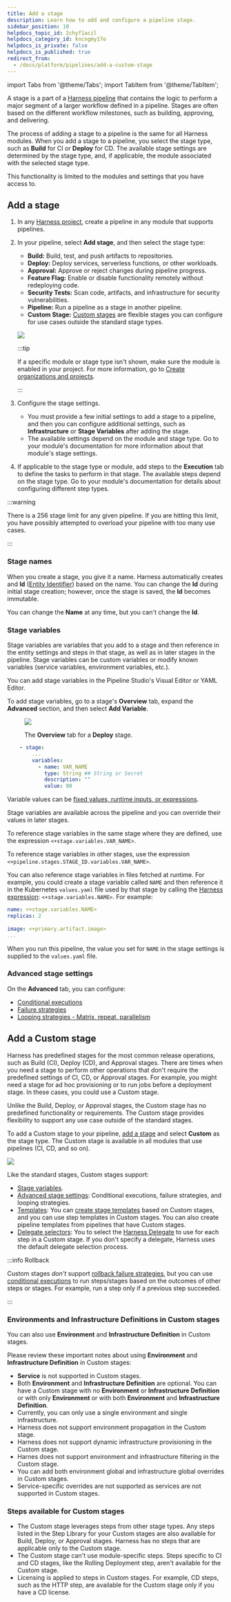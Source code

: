 ```yaml
---
title: Add a stage
description: Learn how to add and configure a pipeline stage.
sidebar_position: 10
helpdocs_topic_id: 2chyf1acil
helpdocs_category_id: kncngmy17o
helpdocs_is_private: false
helpdocs_is_published: true
redirect_from:
  - /docs/platform/pipelines/add-a-custom-stage
---
```



import Tabs from '@theme/Tabs';
import TabItem from '@theme/TabItem';


A stage is a part of a [Harness pipeline](/docs/platform/get-started/key-concepts.md#pipelines) that contains the logic to perform a major segment of a larger workflow defined in a pipeline. Stages are often based on the different workflow milestones, such as building, approving, and delivering.

The process of adding a stage to a pipeline is the same for all Harness modules. When you add a stage to a pipeline, you select the stage type, such as **Build** for CI or **Deploy** for CD. The available stage settings are determined by the stage type, and, if applicable, the module associated with the selected stage type.

This functionality is limited to the modules and settings that you have access to.

## Add a stage

1. In any [Harness project](../organizations-and-projects/create-an-organization.md), create a pipeline in any module that supports pipelines.
2. In your pipeline, select **Add stage**, and then select the stage type:

   * **Build:** Build, test, and push artifacts to repositories.
   * **Deploy:** Deploy services, serverless functions, or other workloads.
   * **Approval:** Approve or reject changes during pipeline progress.
   * **Feature Flag:** Enable or disable functionality remotely without redeploying code.
   * **Security Tests:** Scan code, artifacts, and infrastructure for security vulnerabilities.
   * **Pipeline:** Run a pipeline as a stage in another pipeline.
   * **Custom Stage:** [Custom stages](#add-a-custom-stage) are flexible stages you can configure for use cases outside the standard stage types.

   ![](./static/add-a-stage-types.png)

   :::tip

   If a specific module or stage type isn't shown, make sure the module is enabled in your project. For more information, go to [Create organizations and projects](../organizations-and-projects/create-an-organization.md).

   :::

3. Configure the stage settings.

   * You must provide a few initial settings to add a stage to a pipeline, and then you can configure additional settings, such as **Infrastructure** or **Stage Variables** after adding the stage.
   * The available settings depend on the module and stage type. Go to your module's documentation for more information about that module's stage settings.

4. If applicable to the stage type or module, add steps to the **Execution** tab to define the tasks to perform in that stage. The available steps depend on the stage type. Go to your module's documentation for details about configuring different step types.

:::warning

There is a 256 stage limit for any given pipeline. If you are hitting this limit, you have possibly attempted to overload your pipeline with too many use cases.

:::

### Stage names

When you create a stage, you give it a name. Harness automatically creates and **Id** ([Entity Identifier](../references/entity-identifier-reference.md)) based on the name. You can change the **Id** during initial stage creation; however, once the stage is saved, the **Id** becomes immutable.

You can change the **Name** at any time, but you can't change the **Id**.

### Stage variables

Stage variables are variables that you add to a stage and then reference in the entity settings and steps in that stage, as well as in later stages in the pipeline. Stage variables can be custom variables or modify known variables (service variables, environment variables, etc.).

You can add stage variables in the Pipeline Studio's Visual Editor or YAML Editor.


<Tabs>
  <TabItem value="Visual" label="Visual">


To add stage variables, go to a stage's **Overview** tab, expand the **Advanced** section, and then select **Add Variable**.

<figure>

![](./static/add-a-stage-56.png)

<figcaption>The <b>Overview</b> tab for a <b>Deploy</b> stage.</figcaption>
</figure>


</TabItem>
  <TabItem value="YAML" label="YAML" default>


```yaml
    - stage:
        ...
        variables:
          - name: VAR_NAME
            type: String ## String or Secret
            description: ""
            value: 90
```


</TabItem>
</Tabs>


Variable values can be [fixed values, runtime inputs, or expressions](/docs/platform/variables-and-expressions/runtime-inputs).

Stage variables are available across the pipeline and you can override their values in later stages.

To reference stage variables in the same stage where they are defined, use the expression `<+stage.variables.VAR_NAME>`.

To reference stage variables in other stages, use the expression `<+pipeline.stages.STAGE_ID.variables.VAR_NAME>`.

You can also reference stage variables in files fetched at runtime. For example, you could create a stage variable called `NAME` and then reference it in the Kubernetes `values.yaml` file used by that stage by calling the [Harness expression](../variables-and-expressions/harness-variables.md): `<+stage.variables.NAME>`. For example:

```yaml
name: <+stage.variables.NAME>  
replicas: 2  
  
image: <+primary.artifact.image>  
...
```

When you run this pipeline, the value you set for `NAME` in the stage settings is supplied to the `values.yaml` file.

### Advanced stage settings

On the **Advanced** tab, you can configure:

* [Conditional executions](/docs/platform/pipelines/step-skip-condition-settings)
* [Failure strategies](/docs/platform/pipelines/failure-handling/define-a-failure-strategy-on-stages-and-steps)
* [Looping strategies - Matrix, repeat, parallelism](/docs/platform/pipelines/looping-strategies/looping-strategies-matrix-repeat-and-parallelism)

## Add a Custom stage

Harness has predefined stages for the most common release operations, such as Build (CI), Deploy (CD), and Approval stages. There are times when you need a stage to perform other operations that don't require the predefined settings of CI, CD, or Approval stages. For example, you might need a stage for ad hoc provisioning or to run jobs before a deployment stage. In these cases, you could use a Custom stage.

Unlike the Build, Deploy, or Approval stages, the Custom stage has no predefined functionality or requirements. The Custom stage provides flexibility to support any use case outside of the standard stages.

To add a Custom stage to your pipeline, [add a stage](#add-a-stage) and select **Custom** as the stage type. The Custom stage is available in all modules that use pipelines (CI, CD, and so on).

![](./static/add-a-custom-stage-58.png)

Like the standard stages, Custom stages support:

* [Stage variables](#stage-variables).
* [Advanced stage settings](#advanced-stage-settings): Conditional executions, failure strategies, and looping strategies.
* [Templates](/docs/platform/templates/template): You can [create stage templates](../templates/add-a-stage-template.md) based on Custom stages, and you can use step templates in Custom stages. You can also create pipeline templates from pipelines that have Custom stages.
* [Delegate selectors](/docs/platform/delegates/manage-delegates/select-delegates-with-selectors): You to select the [Harness Delegate](/docs/platform/delegates/delegate-concepts/delegate-overview.md) to use for each step in a Custom stage. If you don't specify a delegate, Harness uses the default delegate selection process.

:::info Rollback

Custom stages *don't* support [rollback failure strategies](/docs/platform/pipelines/failure-handling/define-a-failure-strategy-for-pipelines), but you can use [conditional executions](./step-skip-condition-settings.md) to run steps/stages based on the outcomes of other steps or stages. For example, run a step only if a previous step succeeded.

:::

### Environments and Infrastructure Definitions in Custom stages

You can also use **Environment** and **Infrastructure Definition** in Custom stages. 

Please review these important notes about using **Environment** and **Infrastructure Definition** in Custom stages:

- **Service** is not supported in Custom stages.
- Both **Environment** and **Infrastructure Definition** are optional. You can have a Custom stage with no **Environment** or **Infrastructure Definition** or with only **Environment** or with both **Environment** and **Infrastructure Definition**. 
- Currently, you can only use a single environment and single infrastructure.
- Harness does not support environment propagation in the Custom stage.
- Harness does not support dynamic infrastructure provisioning in the Custom stage.
- Harnes does not support environment and infrastructure filtering in the Custom stage.
- You can add both environment global and infrastructure global overrides in Custom stages.
- Service-specific overrides are not supported as services are not supported in Custom stages.


### Steps available for Custom stages

* The Custom stage leverages steps from other stage types. Any steps listed in the Step Library for your Custom stages are also available for Build, Deploy, or Approval stages. Harness has no steps that are applicable only to the Custom stage.
* The Custom stage can't use module-specific steps. Steps specific to CI and CD stages, like the Rolling Deployment step, aren't available for the Custom stage.
* Licensing is applied to steps in Custom stages. For example, CD steps, such as the HTTP step, are available for the Custom stage only if you have a CD license.
